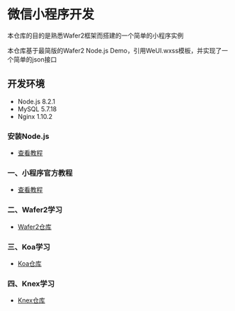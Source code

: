 # 微信小程序开发

本仓库的目的是熟悉Wafer2框架而搭建的一个简单的小程序实例

本仓库基于最简版的Wafer2 Node.js Demo，引用WeUI.wxss模板，并实现了一个简单的json接口

## 开发环境

-  Node.js 8.2.1
-  MySQL 5.7.18
-  Nginx 1.10.2

### 安装Node.js

  - [查看教程](https://www.liaoxuefeng.com/wiki/001434446689867b27157e896e74d51a89c25cc8b43bdb3000/00143450141843488beddae2a1044cab5acb5125baf0882000)

### 一、小程序官方教程

  - [查看教程](https://mp.weixin.qq.com/debug/wxadoc/dev/index.html?t=2018228)

### 二、Wafer2学习

  - [Wafer2仓库](https://github.com/tencentyun/wafer2-quickstart)

### 三、Koa学习

  - [Koa仓库](https://github.com/koajs/koa)
 
### 四、Knex学习

  - [Knex仓库](https://github.com/tgriesser/knex)
